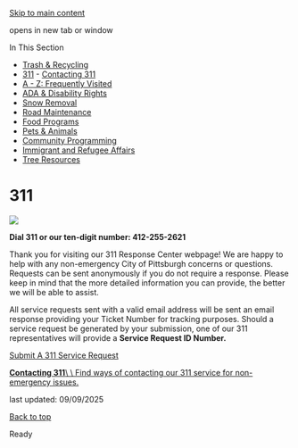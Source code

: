 [Skip to main content](https://www.pittsburghpa.gov/Resident-Services/311#main-content)

opens in new tab or window

In This Section

- [Trash & Recycling](https://www.pittsburghpa.gov/Resident-Services/Trash-Recycling)
- [311](https://www.pittsburghpa.gov/Resident-Services/311)  - [Contacting 311](https://www.pittsburghpa.gov/Resident-Services/311/Contacting-311)
- [A - Z: Frequently Visited](https://www.pittsburghpa.gov/Resident-Services/A-Z-Frequently-Visited)
- [ADA & Disability Rights](https://www.pittsburghpa.gov/Resident-Services/ADA-Disability-Rights)
- [Snow Removal](https://www.pittsburghpa.gov/Resident-Services/Snow-Removal)
- [Road Maintenance](https://www.pittsburghpa.gov/Resident-Services/Road-Maintenance)
- [Food Programs](https://www.pittsburghpa.gov/Resident-Services/Food-Programs)
- [Pets & Animals](https://www.pittsburghpa.gov/Resident-Services/Pets-Animals)
- [Community Programming](https://www.pittsburghpa.gov/Resident-Services/Community-Programming)
- [Immigrant and Refugee Affairs](https://www.pittsburghpa.gov/Resident-Services/Immigrant-and-Refugee-Affairs)
- [Tree Resources](https://www.pittsburghpa.gov/Resident-Services/Tree-Resources)

# 311

![](https://www.pittsburghpa.gov/files/assets/city/v/2/311/images/21154_ip-311.png)

**Dial 311 or our ten-digit number: 412-255-2621**

Thank you for visiting our 311 Response Center webpage! We are happy to help with any non-emergency City of Pittsburgh concerns or questions. Requests can be sent anonymously if you do not require a response. Please keep in mind that the more detailed information you can provide, the better we will be able to assist.

All service requests sent with a valid email address will be sent an email response providing your Ticket Number for tracking purposes. Should a service request be generated by your submission, one of our 311 representatives will provide a **Service Request ID Number.**

[Submit A 311 Service Request](https://pittsburghpa.my.site.com/311/)

[**Contacting 311**\\
\\
Find ways of contacting our 311 service for non-emergency issues.](https://www.pittsburghpa.gov/Resident-Services/311/Contacting-311)

last updated: 09/09/2025

[Back to top](https://www.pittsburghpa.gov/Resident-Services/311#body-top)

Ready
